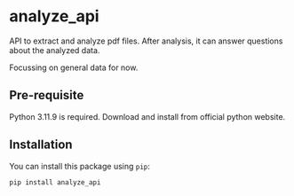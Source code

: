 # analyze_api

API to extract and analyze pdf files. After analysis, it can answer questions about the analyzed data.

Focussing on general data for now.

## Pre-requisite

Python 3.11.9 is required. Download and install from official python website.

## Installation

You can install this package using `pip`:

```bash
pip install analyze_api
